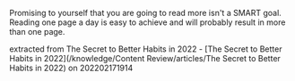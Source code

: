 Promising to yourself that you are going to read more isn't a SMART goal. Reading one page a day is easy to achieve and will probably result in more than one page.

extracted from The Secret to Better Habits in 2022 - [The Secret to Better Habits in 2022](/knowledge/Content Review/articles/The Secret to Better Habits in 2022) on 202202171914